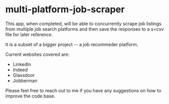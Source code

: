 # multi-platform-job-scraper

This app, when completed, will be able to concurrently scrape job listings from multiple job search platforms and then save the 
responses to a s=csv file for later reference. 

It is a subset of a bigger project -- a job recommeder platform.

Current websites covered are:

- LinkedIn
- Indeed
- Glassdoor 
- Jobberman

Please feel free to reach out to me if you have any suggestions on how to improve the code base.
